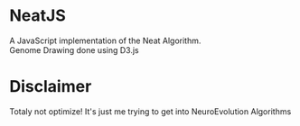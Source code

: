 # NeatJS
A JavaScript implementation of the Neat Algorithm. <br/>
Genome Drawing done using D3.js

# Disclaimer
Totaly not optimize! It's just me trying to get into NeuroEvolution Algorithms
